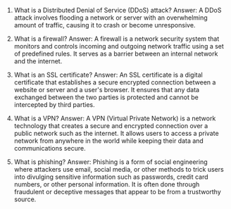 

1. What is a Distributed Denial of Service (DDoS) attack?
Answer: A DDoS attack involves flooding a network or server with an overwhelming amount of traffic, causing it to crash or become unresponsive.

2. What is a firewall?
Answer: A firewall is a network security system that monitors and controls incoming and outgoing network traffic using a set of predefined rules. It serves as a barrier between an internal network and the internet.

3. What is an SSL certificate?
Answer: An SSL certificate is a digital certificate that establishes a secure encrypted connection between a website or server and a user's browser. It ensures that any data exchanged between the two parties is protected and cannot be intercepted by third parties.

4. What is a VPN?
Answer: A VPN (Virtual Private Network) is a network technology that creates a secure and encrypted connection over a public network such as the internet. It allows users to access a private network from anywhere in the world while keeping their data and communications secure.

5. What is phishing?
Answer: Phishing is a form of social engineering where attackers use email, social media, or other methods to trick users into divulging sensitive information such as passwords, credit card numbers, or other personal information. It is often done through fraudulent or deceptive messages that appear to be from a trustworthy source.